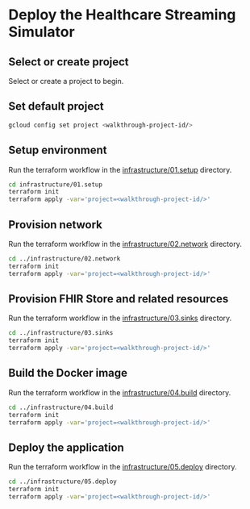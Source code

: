 <!--
Copyright 2022 Google LLC

Licensed under the Apache License, Version 2.0 (the "License");
you may not use this file except in compliance with the License.
You may obtain a copy of the License at

    https://www.apache.org/licenses/LICENSE-2.0

Unless required by applicable law or agreed to in writing, software
distributed under the License is distributed on an "AS IS" BASIS,
WITHOUT WARRANTIES OR CONDITIONS OF ANY KIND, either express or implied.
See the License for the specific language governing permissions and
limitations under the License.
-->

# Deploy the Healthcare Streaming Simulator

## Select or create project

Select or create a project to begin.

<walkthrough-project-setup></walkthrough-project-setup>

## Set default project

```sh
gcloud config set project <walkthrough-project-id/>
```

## Setup environment

Run the terraform workflow in
the [infrastructure/01.setup](infrastructure/01.setup) directory.

```sh
cd infrastructure/01.setup
terraform init
terraform apply -var='project=<walkthrough-project-id/>'
```

## Provision network

Run the terraform workflow in
the [infrastructure/02.network](infrastructure/02.network) directory.

```sh
cd ../infrastructure/02.network
terraform init
terraform apply -var='project=<walkthrough-project-id/>'
```

## Provision FHIR Store and related resources

Run the terraform workflow in
the [infrastructure/03.sinks](infrastructure/03.sinks) directory.

```sh
cd ../infrastructure/03.sinks
terraform init
terraform apply -var='project=<walkthrough-project-id/>'
```

## Build the Docker image

Run the terraform workflow in
the [infrastructure/04.build](infrastructure/04.build) directory.

```sh
cd ../infrastructure/04.build
terraform init
terraform apply -var='project=<walkthrough-project-id/>'
```

## Deploy the application

Run the terraform workflow in
the [infrastructure/05.deploy](infrastructure/05.deploy) directory.

```sh
cd ../infrastructure/05.deploy
terraform init
terraform apply -var='project=<walkthrough-project-id/>'
```
